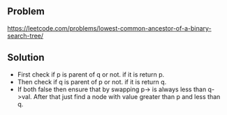 ## Problem

https://leetcode.com/problems/lowest-common-ancestor-of-a-binary-search-tree/

## Solution

- First check if p is parent of q or not. if it is return p.
- Then check if q is parent of p or not. if it is return q.
- If both false then ensure that by swapping p-> is always less than q->val. After that just find a node with value greater than p and less than q.
